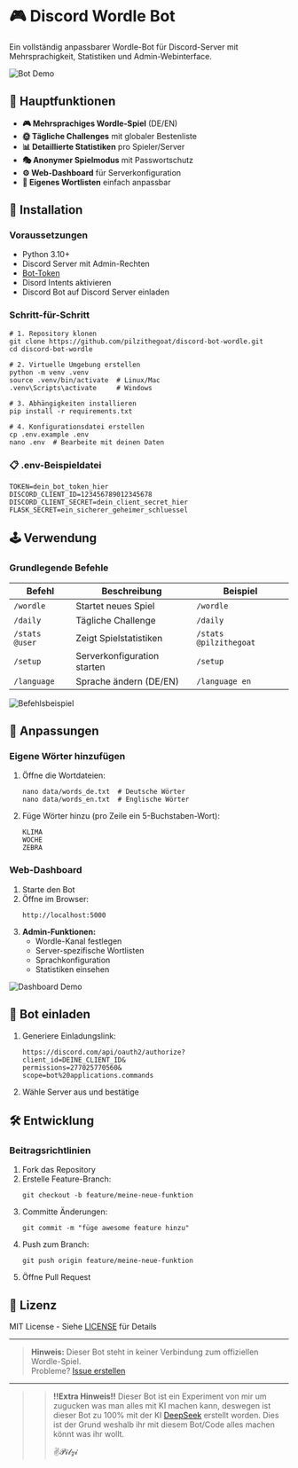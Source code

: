 # 🎮 Discord Wordle Bot

Ein vollständig anpassbarer Wordle-Bot für Discord-Server mit Mehrsprachigkeit, Statistiken und Admin-Webinterface.

![Bot Demo](https://via.placeholder.com/1280x720.png?text=Wordle+Bot+Demo+Preview)

## 🌟 Hauptfunktionen
- **🎮 Mehrsprachiges Wordle-Spiel** (DE/EN)
- **🌞 Tägliche Challenges** mit globaler Bestenliste
- **📊 Detaillierte Statistiken** pro Spieler/Server
- **🎭 Anonymer Spielmodus** mit Passwortschutz
- **⚙️ Web-Dashboard** für Serverkonfiguration
- **🔧 Eigenes Wortlisten** einfach anpassbar

## 🚀 Installation
### Voraussetzungen
- Python 3.10+
- Discord Server mit Admin-Rechten
- [Bot-Token](https://discord.com/developers/applications)
- Disord Intents aktivieren
- Discord Bot auf Discord Server einladen

### Schritt-für-Schritt
```
# 1. Repository klonen
git clone https://github.com/pilzithegoat/discord-bot-wordle.git
cd discord-bot-wordle

# 2. Virtuelle Umgebung erstellen
python -m venv .venv
source .venv/bin/activate  # Linux/Mac
.venv\Scripts\activate     # Windows

# 3. Abhängigkeiten installieren
pip install -r requirements.txt

# 4. Konfigurationsdatei erstellen
cp .env.example .env
nano .env  # Bearbeite mit deinen Daten
```

### 📋 .env-Beispieldatei
```
TOKEN=dein_bot_token_hier
DISCORD_CLIENT_ID=123456789012345678
DISCORD_CLIENT_SECRET=dein_client_secret_hier
FLASK_SECRET=ein_sicherer_geheimer_schluessel
```

## 🕹️ Verwendung
### Grundlegende Befehle
| Befehl          | Beschreibung                  | Beispiel               |
|-----------------|-------------------------------|------------------------|
| `/wordle`       | Startet neues Spiel           | `/wordle`              |
| `/daily`        | Tägliche Challenge            | `/daily`               |
| `/stats @user`  | Zeigt Spielstatistiken        | `/stats @pilzithegoat`  |
| `/setup`        | Serverkonfiguration starten   | `/setup`               |
| `/language`     | Sprache ändern (DE/EN)        | `/language en`         |

![Befehlsbeispiel](https://via.placeholder.com/600x300.png?text=Command+Examples)

## 🔧 Anpassungen
### Eigene Wörter hinzufügen
1. Öffne die Wortdateien:
   ```
   nano data/words_de.txt  # Deutsche Wörter
   nano data/words_en.txt  # Englische Wörter
   ```
2. Füge Wörter hinzu (pro Zeile ein 5-Buchstaben-Wort):
   ```
   KLIMA
   WOCHE
   ZEBRA
   ```

### Web-Dashboard
1. Starte den Bot
2. Öffne im Browser:
   ```
   http://localhost:5000
   ```
3. **Admin-Funktionen:**
   - Wordle-Kanal festlegen
   - Server-spezifische Wortlisten
   - Sprachkonfiguration
   - Statistiken einsehen

![Dashboard Demo](https://via.placeholder.com/800x400.png?text=Admin+Dashboard+Preview)

## 🤖 Bot einladen
1. Generiere Einladungslink:
   ```
   https://discord.com/api/oauth2/authorize?
   client_id=DEINE_CLIENT_ID&
   permissions=277025770560&
   scope=bot%20applications.commands
   ```
2. Wähle Server aus und bestätige

## 🛠️ Entwicklung
### Beitragsrichtlinien
1. Fork das Repository
2. Erstelle Feature-Branch:
   ```
   git checkout -b feature/meine-neue-funktion
   ```
3. Committe Änderungen:
   ```
   git commit -m "füge awesome feature hinzu"
   ```
4. Push zum Branch:
   ```
   git push origin feature/meine-neue-funktion
   ```
5. Öffne Pull Request

## 📜 Lizenz
MIT License - Siehe [LICENSE](LICENSE) für Details

---

> **Hinweis:** Dieser Bot steht in keiner Verbindung zum offiziellen Wordle-Spiel.  
> Probleme? [Issue erstellen](https://github.com/pilzithegoat/discord-bot-wordle/issues)
---
>> **!!Extra Hinweis!!** Dieser Bot ist ein Experiment von mir um zugucken was man alles 
>> mit KI machen kann, deswegen ist dieser Bot zu 100% mit der KI [DeepSeek](https://www.deepseek.com/en) erstellt worden.
>> Dies ist der Grund weshalb ihr mit diesem Bot/Code alles machen könnt was ihr wollt.
>>
>> ✌️𝓟𝓲𝓵𝔃𝓲